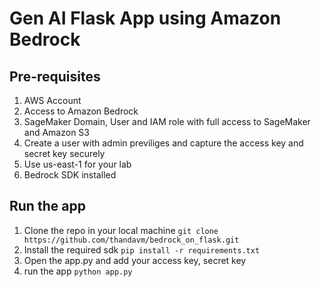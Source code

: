 # Gen AI Flask App using Amazon Bedrock

## Pre-requisites

1. AWS Account
2. Access to Amazon Bedrock
3. SageMaker Domain, User and IAM role with full access to SageMaker and Amazon S3
4. Create a user with admin previliges and capture the access key and secret key securely
5. Use us-east-1 for your lab
6. Bedrock SDK installed

## Run the app

1. Clone the repo in your local machine
```git clone https://github.com/thandavm/bedrock_on_flask.git```
2. Install the required sdk
```pip install -r requirements.txt```
3. Open the app.py and add your access key, secret key
4. run the app
```python app.py```
